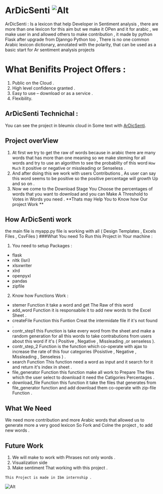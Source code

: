 # ArDicSenti ![Alt](https://raw.githubusercontent.com/mamhoud/ArDicSenti-Flask/master/static/images/logo2.png)
ArDicSenti 
: Is a lexicon that help Developer in Sentiment analysis , there are more than one lexicon for this aim but we make it OPen and it for arabic , 
we make user in and allowed others to make contribution , it made by python Flask after upgrade from Djanngo Python too , There is no one common Arabic lexicon dictionary, annotated with the polarity, that can be used as a basic start for Ar sentiment analysis projects
# What Benifits Project Offers : 
1. Public on the Cloud .
2. High level confidence granted .
3. Easy to use – download or as a service .
4. Flexibility.
## ArDicSenti Technichal :
You can see the project in bleumix cloud in Some text with [ArDicSenti][1].
## Project overView
1. At first we try to get the raw of words because in arabic there are many words that has more than one meaning so we make steming for all words and try to use an algorithm to see the probablity of this word `How Much` it positive or negative or missleading or Senseless  . 
2. And after doing this we work with users Contributions , As user can say this word seems to be positive so the positive percentage will growth Up and so on . 
3. Now we come to the Download Stage You Choose the percentages of words that you want to download and you can Make A Threshold to Votes in Words you need .
**Thats may Help You to Know how Our project Work **

## How ArDicSenti work 
the main file is myapp.py file is working with all ( Design Templates , Excels Files , CsvFiles )
###What You need To Run this Project in Your machine :
1. You need to setup Packages :
  * flask
  * nltk (Isri)
  * xlsxwriter
  * xlrd
  * openpyxl
  * pandas
  * zipfile
2. Know how Functions Work :
  * stemer Function it take a word and get The Raw of this word 
  * add_word Function it is responsabile it to add new words to the Excel Sheet .
  * createFile Function this Funtion Creat the intermidate file if it's not found .
  * contr_step1 this Function is take every word from the sheet and make a random generation for all this words to take contrabutions from users about this word if it's ( Positive , Negative , Missleading ,or senseless ).
  * contr_step_2 Function is the function which co-operate with ajax to increase the rate of this four categories (Posistive , Negative , Missleading , Senseless ) .
  * search Function This function need a word as input and it search for it and return it's index in sheet .
  * file_generator Function this function make all work to Prepare The files which the user select to download it need the Catigories Percentages . 
  * download_file Function this function it take the files that generates from file_generator function and add download them co-operate with zip-file Function .

## What We Need 
We need more contribution and more Arabic words that allowed us to generate more a very good lexicon So Fork and Colne the project , to add new words .
## Future Work 
1. We will make to work with Phrases not only words .
2. Visualization side 
3. Make sentiment That working with this project .

`This Project is made in Ibm internship `.



![Alt](https://pbs.twimg.com/profile_images/818463874471067648/tEThY0fk_400x400.jpg)

[1]: https://ardicsenti-flask.eu-gb.mybluemix.net/

